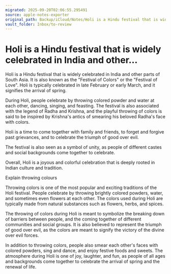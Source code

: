```yaml
---
migrated: 2025-09-20T02:06:55.295491
source: apple-notes-exporter
original_path: Backup/iCloud/Notes/Holi is a Hindu festival that is widely celebrated in India and other….md
vault_folder: Inbox/to-review
---
```

# Holi is a Hindu festival that is widely celebrated in India and other…

Holi is a Hindu festival that is widely celebrated in India and other parts of South Asia. It is also known as the "Festival of Colors" or the "Festival of Love". Holi is typically celebrated in late February or early March, and it signifies the arrival of spring.

During Holi, people celebrate by throwing colored powder and water at each other, dancing, singing, and feasting. The festival is also associated with the legend of Radha and Krishna, and the playful throwing of colors is said to be inspired by Krishna's antics of smearing his beloved Radha's face with colors.

Holi is a time to come together with family and friends, to forget and forgive past grievances, and to celebrate the triumph of good over evil. 

The festival is also seen as a symbol of unity, as people of different castes and social backgrounds come together to celebrate.

Overall, Holi is a joyous and colorful celebration that is deeply rooted in Indian culture and tradition.

Explain throwing colours 

Throwing colors is one of the most popular and exciting traditions of the Holi festival. People celebrate by throwing brightly colored powders, water, and sometimes even flowers at each other. The colors used during Holi are typically made from natural substances such as flowers, herbs, and spices.

The throwing of colors during Holi is meant to symbolize the breaking down of barriers between people, and the coming together of different communities and social groups. It is also believed to represent the triumph of good over evil, as the colors are meant to signify the victory of the divine over evil forces.

In addition to throwing colors, people also smear each other's faces with colored powders, sing and dance, and enjoy festive foods and sweets. The atmosphere during Holi is one of joy, laughter, and fun, as people of all ages and backgrounds come together to celebrate the arrival of spring and the renewal of life.
